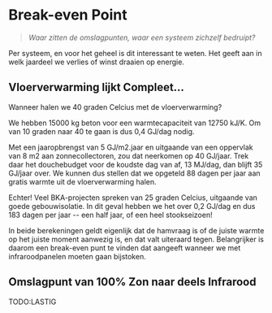 # Break-even Point

> *Waar zitten de omslagpunten, waar een systeem zichzelf bedruipt?*

Per systeem, en voor het geheel is dit interessant te weten.  Het geeft
aan in welk jaardeel we verlies of winst draaien op energie.


## Vloerverwarming lijkt Compleet...

Wanneer halen we 40 graden Celcius met de vloerverwarming?

We hebben 15000 kg beton voor een warmtecapaciteit van 12750 kJ/K.
Om van 10 graden naar 40 te gaan is dus 0,4 GJ/dag nodig.

Met een jaaropbrengst van 5 GJ/m2.jaar en uitgaande van een oppervlak
van 8 m2 aan zonnecollectoren, zou dat neerkomen op 40 GJ/jaar.  Trek
daar het douchebudget voor de koudste dag van af, 13 MJ/dag, dan blijft
35 GJ/jaar over.  We kunnen dus stellen dat we opgeteld 88 dagen per jaar
aan gratis warmte uit de vloerverwarming halen.

Echter!  Veel BKA-projecten spreken van 25 graden Celcius, uitgaande
van goede gebouwisolatie.  In dit geval hebben we het over 0,2 GJ/dag
en dus 183 dagen per jaar -- een half jaar, of een heel stookseizoen!

In beide berekeningen geldt eigenlijk dat de hamvraag is of de juiste
warmte op het juiste moment aanwezig is, en dat valt uiteraard tegen.
Belangrijker is daarom een break-even punt te vinden dat aangeeft
wanneer we met infraroodpanelen moeten gaan bijstoken.


## Omslagpunt van 100% Zon naar deels Infrarood

TODO:LASTIG
